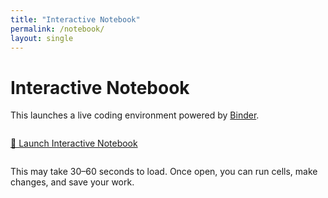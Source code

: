 ```yaml
---
title: "Interactive Notebook"
permalink: /notebook/
layout: single
---
```


# Interactive Notebook

This launches a live coding environment powered by [Binder](https://mybinder.org).

<div style="margin: 2em 0;">
  <a href="https://hub.gesis.mybinder.org/user/ddreelan-gmailtocal-g15dx7bf/doc/tree/GmailToCalendar.ipynb" 
     class="btn btn--primary btn--large" target="_blank">
    🚀 Launch Interactive Notebook
  </a>
</div>

This may take 30–60 seconds to load. Once open, you can run cells, make changes, and save your work.